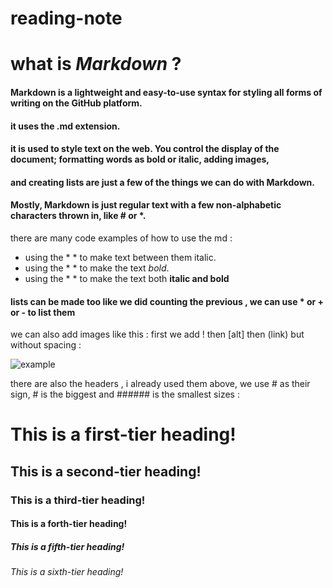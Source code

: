 # reading-note
# what is *Markdown* ?

#### Markdown is a lightweight and easy-to-use syntax for styling all forms of writing on the GitHub platform.
#### it uses the .md extension.
#### it is used to style text on the web. You control the display of the document; formatting words as bold or italic, adding images, 
#### and creating lists are just a few of the things we can do with Markdown.
#### Mostly, Markdown is just regular text with a few non-alphabetic characters thrown in, like # or *.

there are many code examples of how to use the md :

- using the * * to make text between them italic.
- using the * * to make the text *bold*.
- using the * * to make the text both **italic and bold** 

#### lists can be made too like we did counting the previous , we can use * or +  or - to list them

we can also add images like this : 
first we add ! 
then [alt]
then (link) 
but without spacing :

![example](https://lh3.googleusercontent.com/proxy/zHTWR3ISOOqgoq5-wW3gQ2MWoeVJD0G2gkuAH3CdJgxW2SKva6Y01FlV-lP_bha82EZfhJatnUaN0eGfgt02ct0RZD94kxWJ9JxjBlSiRdZinw)

there are also the headers , i already used them above, we use # as their sign, # is the biggest and ###### is the smallest sizes : 

# This is a first-tier heading!
## This is a second-tier heading!
### This is a third-tier heading!
#### This is a forth-tier heading!
##### This is a fifth-tier heading!
###### This is a sixth-tier heading!
